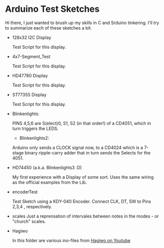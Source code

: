 
# Arduino Test Sketches

Hi there, I just wanted to brush up my skills in C and Srduino tinkering.
I'll try to summarize each of these sketches a bit.

- 128x32 I2C Display
  
  Test Script for this display.

- 4x7-Segment_Test

  Test Script for this display.

- HD47780 Display

  Test Script for this display.

- ST7735S Display

  Test Script for this display.

- Blinkenlights:

  PINS 4,5,6 are S(elect)0, S1, S2 (in that order!) of a CD4051, which in turn triggers the LEDS.
  
  - Blinkenlights2:

  Arduino only sends a CLOCK signal now, to a CD4024 which is a 7-stage binary ripple-carry adder that in turn sends the Selects for the 4051.

- HD74450 (a.k.a. Blinkenlights3 :D)

  My first experience with a Display of some sort. Uses the same wiring as the official examples from the Lib.

- encoderTest

  Test Sketch using a KDY-040 Encoder. Connect CLK, DT, SW to Pins 2,3,4 , respectively.

- scales
  Just a reprensation of intervales between notes in the modes - or "church" scales.

- Hagiwo

  In this folder are various ino-files from [Hagiwo on Youtube](https://www.youtube.com/channel/UCxErrnnVNEAAXPZvQFwobQw)
